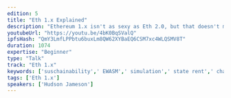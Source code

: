 ```yaml
---
edition: 5
title: "Eth 1.x Explained"
description: "Ethereum 1.x isn't as sexy as Eth 2.0, but that doesn't mean it isn't important! In this talk we go over the history of Eth 1.x including its Devcon4 origins and what it means for Ethereum today."
youtubeUrl: "https://youtu.be/4bK0BqSValQ"
ipfsHash: "QmY3LmfLPPbtu6buxLm8QW62XYBaEQ6CSM7xc4WLQSMV8T"
duration: 1074
expertise: "Beginner"
type: "Talk"
track: "Eth 1.x"
keywords: ['suschainability',' EWASM',' simulation',' state rent',' chain pruning',' core devs',' technical']
tags: ['Eth 1.x']
speakers: ['Hudson Jameson']
---
```


